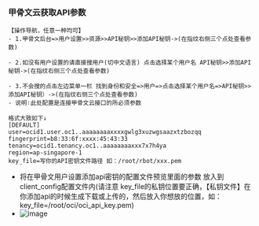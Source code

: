 ### 甲骨文云获取API参数
```text
【操作导航，任意一种均可】
- 1.甲骨文后台=>用户设置>>资源>>API秘钥>>添加API秘钥->(在指纹右侧三个点处查看参数)

- 2.如没有用户设置的请直接搜用户(切中文语言) 点击选择某个用户名 API秘钥>>添加API秘钥->(在指纹右侧三个点处查看参数)

- 3.不会搜的点击左边菜单一栏 找到身份和安全=>用户=>点击选择某个用户名=>API秘钥>>添加API秘钥）->(在指纹右侧三个点处查看参数)
- 说明∶此处配置是连接甲骨文云接口的所必须参数

格式大致如下↓
[DEFAULT]
user=ocid1.user.oc1..aaaaaaaaxxxxgwlg3xuzwgsaazxtzbozqq
fingerprint=b8:33:6f:xxxx:45:43:33
tenancy=ocid1.tenancy.oc1..aaaaaaaaxxx7x7h4ya
region=ap-singapore-1
key_file=写你的API密钥文件路径 如：/root/rbot/xxx.pem
```
- 将在甲骨文用户设置添加api密钥的配置文件预览里面的参数 放入到client_config配置文件内(请注意 key_file的私钥位置要正确，【私钥文件】在你添加api的时候生成下载或上传的，然后放入你想放的位置，如：key_file=/root/oci/oci_api_key.pem)
- ![image](https://github.com/semicons/java_oci_manage/blob/main/1646021119866.jpg)
